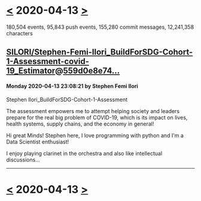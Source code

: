# [<](2020-04-12.md) 2020-04-13 [>](2020-04-14.md)

180,504 events, 95,843 push events, 155,280 commit messages, 12,241,358 characters


## [SILORI/Stephen-Femi-Ilori_BuildForSDG-Cohort-1-Assessment-covid-19_Estimator](https://github.com/SILORI/Stephen-Femi-Ilori_BuildForSDG-Cohort-1-Assessment-covid-19_Estimator)@[559d0e8e74...](https://github.com/SILORI/Stephen-Femi-Ilori_BuildForSDG-Cohort-1-Assessment-covid-19_Estimator/commit/559d0e8e7469b9ffbabd6e902b7539a66e006772)
#### Monday 2020-04-13 23:08:21 by Stephen Femi Ilori

Stephen Ilori_BuildForSDG-Cohort-1-Assessment

The assessment empowers me to attempt helping society and leaders prepare for the real big problem of COVID-19, which is its impact on lives, health systems, supply chains, and the economy in general!  

Hi great Minds!  Stephen here, I love programming with python and I'm a Data Scientist enthusiast! 

 I enjoy playing clarinet in the orchestra and also like intellectual discussions...

---

# [<](2020-04-12.md) 2020-04-13 [>](2020-04-14.md)

